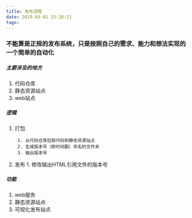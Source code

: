 ```yaml
---
title: 发布流程
date: 2019-03-01 15:28:21
tags:
---
```

### 不能算是正规的发布系统，只是按照自己的需求、能力和想法实现的一个简单的自动化

##### 主要涉及的地方

1. 代码仓库
2. 静态资源站点
3. web站点

##### 逻辑

1. 打包 
		
		1. 从代码仓库拉取代码到静态资源站点
		2. 生成版本号（即时间戳）命名的文件夹
		3. 输出版本号
2. 发布
		1. 修改输出HTML引用文件的版本号

##### 功能

1. web服务
2. 静态资源站点
3. 可视化发布站点